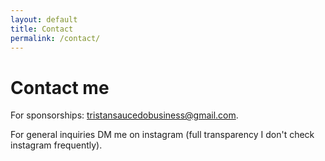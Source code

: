 ```yaml
---
layout: default
title: Contact
permalink: /contact/
---
```


# Contact me

For sponsorships: tristansaucedobusiness@gmail.com.


For general inquiries DM me on instagram (full transparency I don't check instagram frequently).